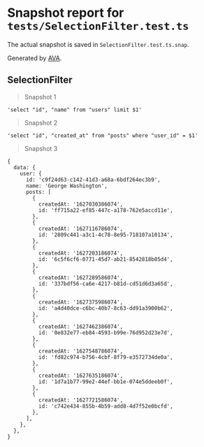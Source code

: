 # Snapshot report for `tests/SelectionFilter.test.ts`

The actual snapshot is saved in `SelectionFilter.test.ts.snap`.

Generated by [AVA](https://avajs.dev).

## SelectionFilter

> Snapshot 1

    'select "id", "name" from "users" limit $1'

> Snapshot 2

    'select "id", "created_at" from "posts" where "user_id" = $1'

> Snapshot 3

    {
      data: {
        user: {
          id: 'c9f24d63-c142-41d3-a68a-6bdf264ec3b9',
          name: 'George Washington',
          posts: [
            {
              createdAt: '1627030386074',
              id: 'ff715a22-ef85-447c-a178-762e5accd11e',
            },
            {
              createdAt: '1627116786074',
              id: '2809c441-a3c1-4c78-8e95-718107a10134',
            },
            {
              createdAt: '1627203186074',
              id: '6c5f6cf6-0771-45d7-ab21-8542818b05d4',
            },
            {
              createdAt: '1627289586074',
              id: '337bdf56-ca6e-4217-b81d-cd51d6d3a65d',
            },
            {
              createdAt: '1627375986074',
              id: 'a4d40dce-c6bc-40b7-8c63-dd91a3900b62',
            },
            {
              createdAt: '1627462386074',
              id: '0e832e77-eb84-4593-b99e-76d952d23e7d',
            },
            {
              createdAt: '1627548786074',
              id: 'fd82c974-b756-4cbf-8f79-e3572734de0a',
            },
            {
              createdAt: '1627635186074',
              id: '1d7a1b77-99e2-44ef-bb1e-074e5ddeeb0f',
            },
            {
              createdAt: '1627721586074',
              id: 'c742e434-855b-4b59-add8-4d7f52e0bcfd',
            },
          ],
        },
      },
    }
